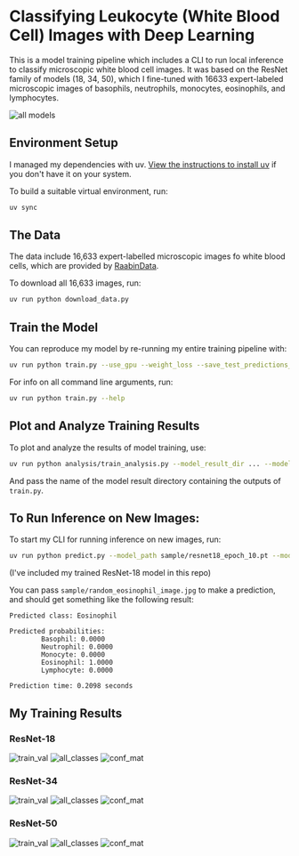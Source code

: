 # Classifying Leukocyte (White Blood Cell) Images with Deep Learning

This is a model training pipeline which includes a CLI to run local inference to classify microscopic white blood cell images. It was based on the ResNet family of models (18, 34, 50), which I fine-tuned with 16633 expert-labeled microscopic images of basophils, neutrophils, monocytes, eosinophils, and lymphocytes. 

![all models](plots/comparison_plot_model_result_2025-04-10_13-52-59_537869_model_result_2025-04-10_13-58-43_878647_model_result_2025-04-10_13-59-41_252110.png)


## Environment Setup

I managed my dependencies with uv. [View the instructions to install uv](https://docs.astral.sh/uv/getting-started/installation/) if you don't have it on your system.

To build a suitable virtual environment, run:

```bash
uv sync
```

## The Data

The data include 16,633 expert-labelled microscopic images fo white blood cells, which are provided by [RaabinData](https://raabindata.com/).

To download all 16,633 images, run:

```bash
uv run python download_data.py
```

## Train the Model

You can reproduce my model by re-running my entire training pipeline with:

```bash
uv run python train.py --use_gpu --weight_loss --save_test_predictions_and_labels
```

For info on all command line arguments, run:

```bash
uv run python train.py --help
```

## Plot and Analyze Training Results

To plot and analyze the results of model training, use:

```bash
uv run python analysis/train_analysis.py --model_result_dir ... --model_name ...
```

And pass the name of the model result directory containing the outputs of `train.py`.


## To Run Inference on New Images:

To start my CLI for running inference on new images, run:

```bash
uv run python predict.py --model_path sample/resnet18_epoch_10.pt --model_name ResNet-18 --use_gpu
```

(I've included my trained ResNet-18 model in this repo)

You can pass `sample/random_eosinophil_image.jpg` to make a prediction, and should get something like the following result:

```
Predicted class: Eosinophil

Predicted probabilities:
        Basophil: 0.0000
        Neutrophil: 0.0000
        Monocyte: 0.0000
        Eosinophil: 1.0000
        Lymphocyte: 0.0000

Prediction time: 0.2098 seconds
```

## My Training Results

### ResNet-18

![train_val](plots/train_and_val_loss_plot_Resnet-18.png)
![all_classes](plots/val_losses_per_class_plot_Resnet-18.png)
![conf_mat](plots/confusion_matrix_plot_Resnet-18.png)

### ResNet-34

![train_val](plots/train_and_val_loss_plot_Resnet-34.png)
![all_classes](plots/val_losses_per_class_plot_Resnet-34.png)
![conf_mat](plots/confusion_matrix_plot_Resnet-34.png)

### ResNet-50

![train_val](plots/train_and_val_loss_plot_Resnet-50.png)
![all_classes](plots/val_losses_per_class_plot_Resnet-50.png)
![conf_mat](plots/confusion_matrix_plot_Resnet-50.png)



